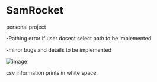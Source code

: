 # SamRocket
personal project

-Pathing error if user dosent select path to be implemented

-minor bugs and details to be implemented 

![image](https://user-images.githubusercontent.com/91578399/236929499-a5a291ba-42a6-4ffa-9d94-1b6c1e4b4f12.png)

csv information prints in white space.
